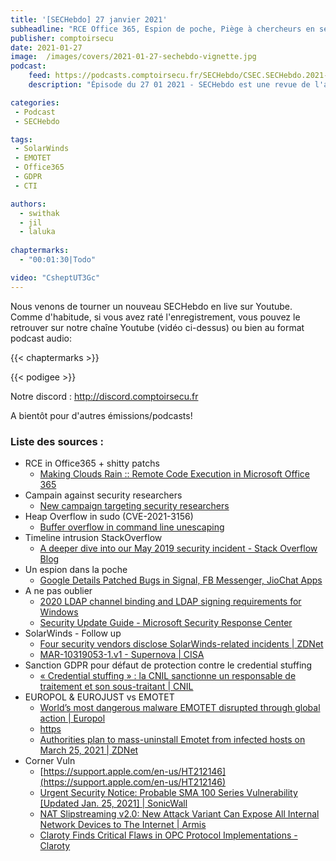 ```yaml
---
title: '[SECHebdo] 27 janvier 2021'
subheadline: "RCE Office 365, Espion de poche, Piège à chercheurs en sécu, GDPR, Intrusion StackOverflow, Takedown EMOTET, SolarWinds, CTI, etc."
publisher: comptoirsecu
date: 2021-01-27
image:  /images/covers/2021-01-27-sechebdo-vignette.jpg
podcast:
    feed: https://podcasts.comptoirsecu.fr/SECHebdo/CSEC.SECHebdo.2021-01-27.m4a
    description: "Épisode du 27 01 2021 - SECHebdo est une revue de l'actualité cybersécurité réalisée en live sur Youtube, généralement le mercredi soir."

categories:
 - Podcast
 - SECHebdo

tags:
 - SolarWinds
 - EMOTET
 - Office365
 - GDPR
 - CTI

authors:
  - swithak
  - jil
  - laluka
  
chaptermarks:
  - "00:01:30|Todo"

video: "CsheptUT3Gc"
---
```


Nous venons de tourner un nouveau SECHebdo en live sur Youtube. Comme d'habitude, si vous avez raté l'enregistrement, vous pouvez le retrouver sur notre chaîne Youtube (vidéo ci-dessus) ou bien au format podcast audio:

{{< chaptermarks >}}

{{< podigee >}}

Notre discord : <http://discord.comptoirsecu.fr>

A bientôt pour d'autres émissions/podcasts!

### Liste des sources :

*  RCE in Office365 + shitty patchs
	* [Making Clouds Rain :: Remote Code Execution in Microsoft Office 365](https://srcincite.io/blog/2021/01/12/making-clouds-rain-rce-in-office-365.html)
*  Campain against security researchers
	* [New campaign targeting security researchers](https://blog.google/threat-analysis-group/new-campaign-targeting-security-researchers/)
*  Heap Overflow in sudo (CVE-2021-3156)
	* [Buffer overflow in command line unescaping](https://www.sudo.ws/alerts/unescape_overflow.html)
*  Timeline intrusion StackOverflow
	* [A deeper dive into our May 2019 security incident - Stack Overflow Blog](https://stackoverflow.blog/2021/01/25/a-deeper-dive-into-our-may-2019-security-incident/)
*  Un espion dans la poche
	* [Google Details Patched Bugs in Signal, FB Messenger, JioChat Apps](https://thehackernews.com/2021/01/google-discloses-flaws-in-signal-fb.html)
* A ne pas oublier
	* [2020 LDAP channel binding and LDAP signing requirements for Windows](https://support.microsoft.com/en-us/topic/2020-ldap-channel-binding-and-ldap-signing-requirements-for-windows-ef185fb8-00f7-167d-744c-f299a66fc00a)
	* [Security Update Guide - Microsoft Security Response Center](https://msrc.microsoft.com/update-guide/en-us/vulnerability/ADV190023)
*  SolarWinds - Follow up
	* [Four security vendors disclose SolarWinds-related incidents | ZDNet](https://www.zdnet.com/article/four-security-vendors-disclose-solarwinds-related-incidents/)
	* [MAR-10319053-1.v1 - Supernova | CISA](https://us-cert.cisa.gov/ncas/analysis-reports/ar21-027a)
*  Sanction GDPR pour défaut de protection contre le credential stuffing
	* [« Credential stuffing » : la CNIL sanctionne un responsable de traitement et son sous-traitant | CNIL](https://www.cnil.fr/fr/credential-stuffing-la-cnil-sanctionne-un-responsable-de-traitement-et-son-sous-traitant)
*  EUROPOL & EUROJUST vs EMOTET
	* [World’s most dangerous malware EMOTET disrupted through global action | Europol](https://www.europol.europa.eu/newsroom/news/world%E2%80%99s-most-dangerous-malware-emotet-disrupted-through-global-action)
	* [https](https://twitter.com/mikko/status/1354407402020466689)
	* [Authorities plan to mass-uninstall Emotet from infected hosts on March 25, 2021 | ZDNet](https://www.zdnet.com/article/authorities-plan-to-mass-uninstall-emotet-from-infected-hosts-on-march-25-2021/)
*  Corner Vuln
	* [https://support.apple.com/en-us/HT212146](https://support.apple.com/en-us/HT212146)
	* [Urgent Security Notice: Probable SMA 100 Series Vulnerability [Updated Jan. 25, 2021] | SonicWall](https://www.sonicwall.com/support/product-notification/urgent-security-notice-probable-sma-100-series-vulnerability-updated-jan-25-2021/210122173415410/)
	* [NAT Slipstreaming v2.0: New Attack Variant Can Expose All Internal Network Devices to The Internet | Armis](https://www.armis.com/resources/iot-security-blog/nat-slipstreaming-v2-0-new-attack-variant-can-expose-all-internal-network-devices-to-the-internet/)
	* [Claroty Finds Critical Flaws in OPC Protocol Implementations - Claroty](https://www.claroty.com/2021/01/25/blog-research-critical-flaws-in-opc-protocol/)

